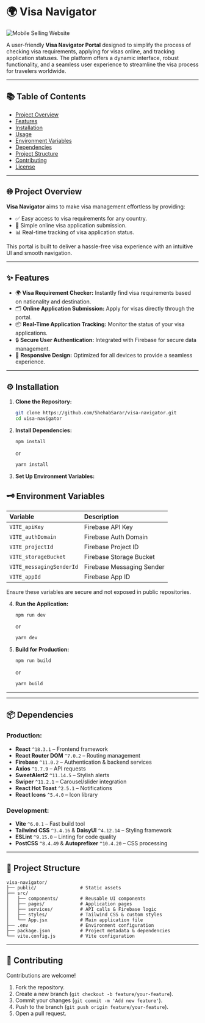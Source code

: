 

# 🌍 Visa Navigator  


<img src="https://i.ibb.co.com/DPKJ9J1P/Screenshot-2025-02-05-191051.png" alt="Mobile Selling Website" />


A user-friendly **Visa Navigator Portal** designed to simplify the process of checking visa requirements, applying for visas online, and tracking application statuses. The platform offers a dynamic interface, robust functionality, and a seamless user experience to streamline the visa process for travelers worldwide.  

---

## 📚 Table of Contents  
- [Project Overview](#project-overview)  
- [Features](#features)  
- [Installation](#installation)  
- [Usage](#usage)  
- [Environment Variables](#environment-variables)  
- [Dependencies](#dependencies)  
- [Project Structure](#project-structure)  
- [Contributing](#contributing)  
- [License](#license)  

---

## 🌐 Project Overview  
**Visa Navigator** aims to make visa management effortless by providing:  
- ✅ Easy access to visa requirements for any country.  
- 📝 Simple online visa application submission.  
- 📊 Real-time tracking of visa application status.  

This portal is built to deliver a hassle-free visa experience with an intuitive UI and smooth navigation.  

---

## ✨ Features  
- 🌍 **Visa Requirement Checker:** Instantly find visa requirements based on nationality and destination.  
- 🗂️ **Online Application Submission:** Apply for visas directly through the portal.  
- 📦 **Real-Time Application Tracking:** Monitor the status of your visa applications.  
- 🔒 **Secure User Authentication:** Integrated with Firebase for secure data management.  
- 🚀 **Responsive Design:** Optimized for all devices to provide a seamless experience.  

---

## ⚙️ Installation  

1. **Clone the Repository:**  
   ```bash
   git clone https://github.com/ShehabSarar/visa-navigator.git
   cd visa-navigator
   ```  

2. **Install Dependencies:**  
   ```bash
   npm install
   ```  
   or  
   ```bash
   yarn install
   ```  

3. **Set Up Environment Variables:**  
  ## 🗝️ Environment Variables  

| Variable                 | Description                |
|:-------------------------|:---------------------------|
| `VITE_apiKey`            | Firebase API Key           |
| `VITE_authDomain`        | Firebase Auth Domain       |
| `VITE_projectId`         | Firebase Project ID        |
| `VITE_storageBucket`     | Firebase Storage Bucket    |
| `VITE_messagingSenderId` | Firebase Messaging Sender  |
| `VITE_appId`             | Firebase App ID            |  

Ensure these variables are secure and not exposed in public repositories.  

4. **Run the Application:**  
   ```bash
   npm run dev
   ```  
   or  
   ```bash
   yarn dev
   ```  

5. **Build for Production:**  
   ```bash
   npm run build
   ```  
   or  
   ```bash
   yarn build
   ```  

---



---

## 📦 Dependencies  

### **Production:**  
- **React** `^18.3.1` – Frontend framework  
- **React Router DOM** `^7.0.2` – Routing management  
- **Firebase** `^11.0.2` – Authentication & backend services  
- **Axios** `^1.7.9` – API requests  
- **SweetAlert2** `^11.14.5` – Stylish alerts  
- **Swiper** `^11.2.1` – Carousel/slider integration  
- **React Hot Toast** `^2.5.1` – Notifications  
- **React Icons** `^5.4.0` – Icon library  

### **Development:**  
- **Vite** `^6.0.1` – Fast build tool  
- **Tailwind CSS** `^3.4.16` & **DaisyUI** `^4.12.14` – Styling framework  
- **ESLint** `^9.15.0` – Linting for code quality  
- **PostCSS** `^8.4.49` & **Autoprefixer** `^10.4.20` – CSS processing  

---

## 📂 Project Structure  
```plaintext
visa-navigator/
├── public/                # Static assets
├── src/
│   ├── components/        # Reusable UI components
│   ├── pages/             # Application pages
│   ├── services/          # API calls & Firebase logic
│   ├── styles/            # Tailwind CSS & custom styles
│   └── App.jsx            # Main application file
├── .env                   # Environment configuration
├── package.json           # Project metadata & dependencies
└── vite.config.js         # Vite configuration
```  

---

## 🤝 Contributing  
Contributions are welcome!  
1. Fork the repository.  
2. Create a new branch (`git checkout -b feature/your-feature`).  
3. Commit your changes (`git commit -m 'Add new feature'`).  
4. Push to the branch (`git push origin feature/your-feature`).  
5. Open a pull request.  

